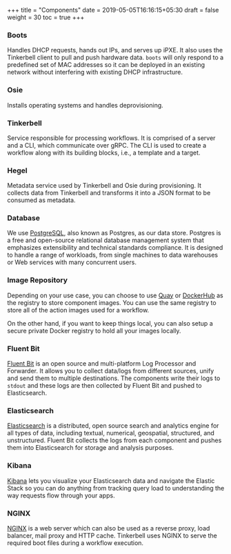+++
title = "Components"
date = 2019-05-05T16:16:15+05:30
draft = false
weight = 30
toc = true
+++

### Boots

Handles DHCP requests, hands out IPs, and serves up iPXE.
It also uses the Tinkerbell client to pull and push hardware data.
`boots` will only respond to a predefined set of MAC addresses so it can be deployed in an existing network without interfering with existing DHCP infrastructure.

### Osie

Installs operating systems and handles deprovisioning.

### Tinkerbell

Service responsible for processing workflows.
It is comprised of a server and a CLI, which communicate over gRPC.
The CLI is used to create a workflow along with its building blocks, i.e., a template and a target.

### Hegel

Metadata service used by Tinkerbell and Osie during provisioning.
It collects data from Tinkerbell and transforms it into a JSON format to be consumed as metadata.

### Database

We use [PostgreSQL](https://www.postgresql.org/), also known as Postgres, as our data store.
Postgres is a free and open-source relational database management system that emphasizes extensibility and technical standards compliance.
It is designed to handle a range of workloads, from single machines to data warehouses or Web services with many concurrent users.

### Image Repository

Depending on your use case, you can choose to use [Quay](https://quay.io/) or [DockerHub](https://hub.docker.com/) as the registry to store component images.
You can use the same registry to store all of the action images used for a workflow.

On the other hand, if you want to keep things local, you can also setup a secure private Docker registry to hold all your images locally.

### Fluent Bit

[Fluent Bit](https://fluentbit.io/) is an open source and multi-platform Log Processor and Forwarder.
It allows you to collect data/logs from different sources, unify and send them to multiple destinations.
The components write their logs to `stdout` and these logs are then collected by Fluent Bit and pushed to Elasticsearch.

### Elasticsearch

[Elasticsearch](https://www.elastic.co/) is a distributed, open source search and analytics engine for all types of data, including textual, numerical, geospatial, structured, and unstructured.
Fluent Bit collects the logs from each component and pushes them into Elasticsearch for storage and analysis purposes.

### Kibana

[Kibana](https://www.elastic.co/kibana) lets you visualize your Elasticsearch data and navigate the Elastic Stack so you can do anything from tracking query load to understanding the way requests flow through your apps.

### NGINX

[NGINX](https://www.nginx.com/) is a web server which can also be used as a reverse proxy, load balancer, mail proxy and HTTP cache.
Tinkerbell uses NGINX to serve the required boot files during a workflow execution.
